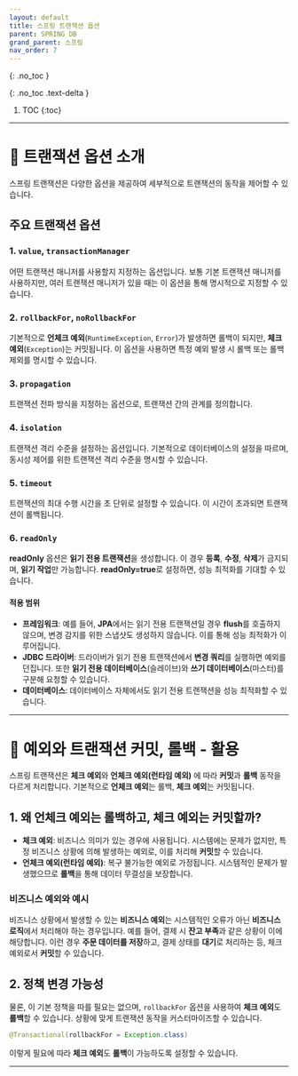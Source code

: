 ```yaml
---
layout: default
title: 스프링 트랜잭션 옵션
parent: SPRING DB
grand_parent: 스프링
nav_order: 7
---
```


{: .no_toc }

{: .no_toc .text-delta }

1. TOC
{:toc}

---

# 📄 트랜잭션 옵션 소개

스프링 트랜잭션은 다양한 옵션을 제공하여 세부적으로 트랜잭션의 동작을 제어할 수 있습니다. 

## 주요 트랜잭션 옵션

### 1. `value`, `transactionManager`
어떤 트랜잭션 매니저를 사용할지 지정하는 옵션입니다. 보통 기본 트랜잭션 매니저를 사용하지만, 여러 트랜잭션 매니저가 있을 때는 이 옵션을 통해 명시적으로 지정할 수 있습니다.

### 2. `rollbackFor`, `noRollbackFor`
기본적으로 **언체크 예외**(`RuntimeException`, `Error`)가 발생하면 롤백이 되지만, **체크 예외**(`Exception`)는 커밋됩니다. 이 옵션을 사용하면 특정 예외 발생 시 롤백 또는 롤백 제외를 명시할 수 있습니다.

### 3. `propagation`
트랜잭션 전파 방식을 지정하는 옵션으로, 트랜잭션 간의 관계를 정의합니다.

### 4. `isolation`
트랜잭션 격리 수준을 설정하는 옵션입니다. 기본적으로 데이터베이스의 설정을 따르며, 동시성 제어를 위한 트랜잭션 격리 수준을 명시할 수 있습니다.

### 5. `timeout`
트랜잭션의 최대 수행 시간을 초 단위로 설정할 수 있습니다. 이 시간이 초과되면 트랜잭션이 롤백됩니다.

### 6. `readOnly`
**readOnly** 옵션은 **읽기 전용 트랜잭션**을 생성합니다. 이 경우 **등록**, **수정**, **삭제**가 금지되며, **읽기 작업**만 가능합니다. **readOnly=true**로 설정하면, 성능 최적화를 기대할 수 있습니다.

#### 적용 범위
- **프레임워크**: 예를 들어, **JPA**에서는 읽기 전용 트랜잭션일 경우 **flush**를 호출하지 않으며, 변경 감지를 위한 스냅샷도 생성하지 않습니다. 이를 통해 성능 최적화가 이루어집니다.
- **JDBC 드라이버**: 드라이버가 읽기 전용 트랜잭션에서 **변경 쿼리**를 실행하면 예외를 던집니다. 또한 **읽기 전용 데이터베이스**(슬레이브)와 **쓰기 데이터베이스**(마스터)를 구분해 요청할 수 있습니다.
- **데이터베이스**: 데이터베이스 자체에서도 읽기 전용 트랜잭션을 성능 최적화할 수 있습니다.

---

# 📄 예외와 트랜잭션 커밋, 롤백 - 활용

스프링 트랜잭션은 **체크 예외**와 **언체크 예외(런타임 예외)** 에 따라 **커밋**과 **롤백** 동작을 다르게 처리합니다. 기본적으로 **언체크 예외**는 롤백, **체크 예외**는 커밋됩니다.

## 1. 왜 언체크 예외는 롤백하고, 체크 예외는 커밋할까?

- **체크 예외**: 비즈니스 의미가 있는 경우에 사용됩니다. 시스템에는 문제가 없지만, 특정 비즈니스 상황에 의해 발생하는 예외로, 이를 처리해 **커밋**할 수 있습니다.
- **언체크 예외(런타임 예외)**: 복구 불가능한 예외로 가정됩니다. 시스템적인 문제가 발생했으므로 **롤백**을 통해 데이터 무결성을 보장합니다.

### 비즈니스 예외와 예시

비즈니스 상황에서 발생할 수 있는 **비즈니스 예외**는 시스템적인 오류가 아닌 **비즈니스 로직**에서 처리해야 하는 경우입니다. 예를 들어, 결제 시 **잔고 부족**과 같은 상황이 이에 해당합니다. 이런 경우 **주문 데이터를 저장**하고, 결제 상태를 **대기**로 처리하는 등, 체크 예외로서 **커밋**할 수 있습니다.

## 2. 정책 변경 가능성

물론, 이 기본 정책을 따를 필요는 없으며, `rollbackFor` 옵션을 사용하여 **체크 예외**도 **롤백**할 수 있습니다. 상황에 맞게 트랜잭션 동작을 커스터마이즈할 수 있습니다.

```java
@Transactional(rollbackFor = Exception.class)
```

이렇게 필요에 따라 **체크 예외**도 **롤백**이 가능하도록 설정할 수 있습니다.

---